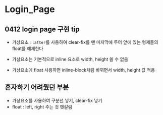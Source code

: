 # Login_Page

## 0412 login page 구현 tip
- 가상요소 `::after`를 사용하여 clear-fix를 맨 마지막에 두어
앞에 있는 형제들의 float를 해제한다 

- 가상요소는 기본적으로 inline 요소로 width, height 쓸 수 없음 
- 가상요소에 float 사용하면 inline-block처럼 바뀌면서 width, height 값 적용

## 혼자하기 어려웠던 부분
- 가상요소를 사용하여 구분선 넣기, clear-fix 넣기
- float : left, right 주는 것 헷갈림 
